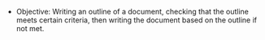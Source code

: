 

- Objective: Writing an outline of a document, checking that the outline meets certain criteria, then writing the document based on the outline if not met.

